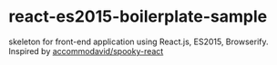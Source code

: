 # react-es2015-boilerplate-sample
skeleton for front-end application using React.js, ES2015, Browserify. Inspired by [accommodavid/spooky-react](https://github.com/accommodavid/spooky-react)
